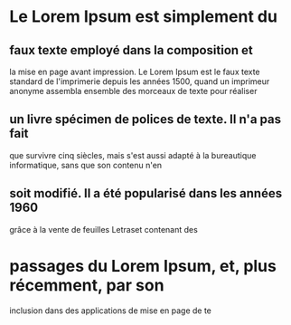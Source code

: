 # Le Lorem Ipsum est simplement du
## faux texte employé dans la composition et
la mise en page avant impression. Le Lorem
Ipsum est le faux texte standard de l'imprimerie
depuis les années 1500, quand un imprimeur anonyme
assembla ensemble des morceaux de texte pour réaliser
## un livre spécimen de polices de texte. Il n'a pas fait
que survivre cinq siècles, mais s'est aussi adapté à
la bureautique informatique, sans que son contenu n'en
## soit modifié. Il a été popularisé dans les années 1960
grâce à la vente de feuilles Letraset contenant des
# passages du Lorem Ipsum, et, plus récemment, par son
inclusion dans des applications de mise en page de te
